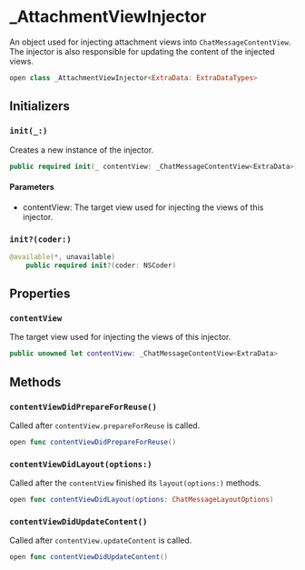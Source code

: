 # \_AttachmentViewInjector

An object used for injecting attachment views into `ChatMessageContentView`. The injector is also
responsible for updating the content of the injected views.

``` swift
open class _AttachmentViewInjector<ExtraData: ExtraDataTypes> 
```

> 

## Initializers

### `init(_:)`

Creates a new instance of the injector.

``` swift
public required init(_ contentView: _ChatMessageContentView<ExtraData>) 
```

#### Parameters

  - contentView: The target view used for injecting the views of this injector.

### `init?(coder:)`

``` swift
@available(*, unavailable)
    public required init?(coder: NSCoder) 
```

## Properties

### `contentView`

The target view used for injecting the views of this injector.

``` swift
public unowned let contentView: _ChatMessageContentView<ExtraData>
```

## Methods

### `contentViewDidPrepareForReuse()`

Called after `contentView.prepareForReuse` is called.

``` swift
open func contentViewDidPrepareForReuse() 
```

### `contentViewDidLayout(options:)`

Called after the `contentView` finished its `layout(options:​)` methods.

``` swift
open func contentViewDidLayout(options: ChatMessageLayoutOptions) 
```

### `contentViewDidUpdateContent()`

Called after `contentView.updateContent` is called.

``` swift
open func contentViewDidUpdateContent() 
```
